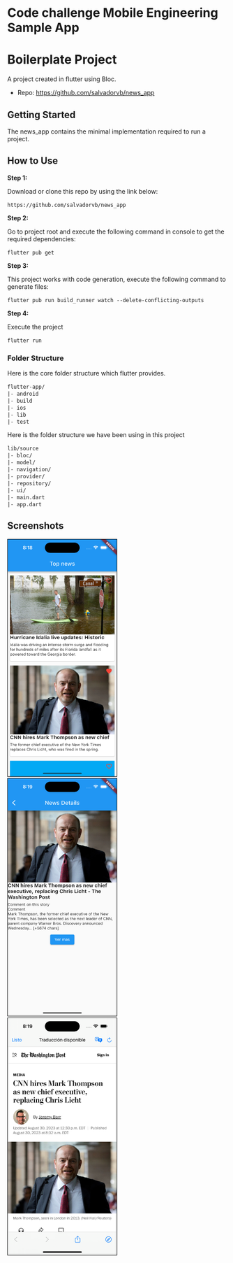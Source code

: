 # Code challenge Mobile Engineering Sample App


# Boilerplate Project

A  project created in flutter using Bloc. 

* Repo: https://github.com/salvadorvb/news_app

## Getting Started

The news_app contains the minimal implementation required to run a project. 
## How to Use

**Step 1:**

Download or clone this repo by using the link below:

```
https://github.com/salvadorvb/news_app
```

**Step 2:**

Go to project root and execute the following command in console to get the required dependencies:

```
flutter pub get 
```

**Step 3:**

This project  works with code generation, execute the following command to generate files:

```
flutter pub run build_runner watch --delete-conflicting-outputs

```

**Step 4:**

Execute the project

```
flutter run
```


### Folder Structure
Here is the core folder structure which flutter provides.

```
flutter-app/
|- android
|- build
|- ios
|- lib
|- test
```

Here is the folder structure we have been using in this project

```
lib/source
|- bloc/
|- model/
|- navigation/
|- provider/
|- repository/
|- ui/
|- main.dart
|- app.dart
```
## Screenshots
<div >
<img src="https://github.com/salvadorvb/news_app/blob/main/images/home_list.png?raw=true" width="250" style="border: 1px solid black"/> &nbsp &nbsp
<img src="https://github.com/salvadorvb/news_app/blob/main/images/detail.png?raw=true" width="250" style="border: 1px solid black"/>&nbsp &nbsp
<img src="https://github.com/salvadorvb/news_app/blob/main/images/web.png?raw=true" width="250" style="border: 1px solid black"/>
</div>
